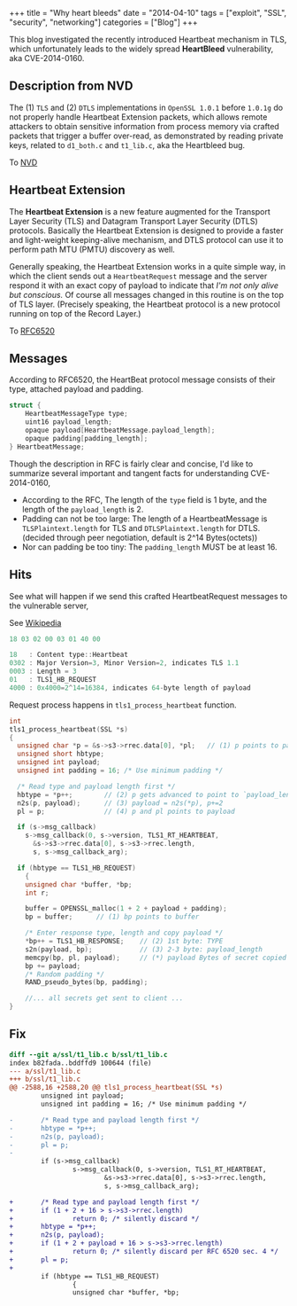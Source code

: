 +++
title = "Why heart bleeds"
date = "2014-04-10"
tags = ["exploit", "SSL", "security", "networking"]
categories = ["Blog"]
+++

This blog investigated the recently introduced Heartbeat mechanism in TLS, which unfortunately leads to the widely spread **HeartBleed** vulnerability, aka CVE-2014-0160. 

Description from NVD
--------------------

The (1) ``TLS`` and (2) ``DTLS`` implementations in ``OpenSSL 1.0.1`` before ``1.0.1g`` do not properly handle Heartbeat Extension packets, which allows remote attackers to obtain sensitive information from process memory via crafted packets that trigger a buffer over-read, as demonstrated by reading private keys, related to ``d1_both.c`` and ``t1_lib.c``, aka the Heartbleed bug.

To [NVD](https://web.nvd.nist.gov/view/vuln/detail?vulnId=CVE-2014-0160)

Heartbeat Extension
-------------------



The **Heartbeat Extension** is a new feature augmented for the Transport Layer Security (TLS) and Datagram Transport Layer Security (DTLS) protocols. Basically the Heartbeat Extension is designed to provide a faster and light-weight keeping-alive mechanism, and DTLS protocol can use it to perform path MTU (PMTU) discovery as well. 

Generally speaking, the Heartbeat Extension works in a quite simple way, in which the client sends out a ``HeartbeatRequest`` message and the server respond it with an exact copy of payload to indicate that *I'm not only alive but conscious.* Of course all messages changed in this routine is on the top of TLS layer. (Precisely speaking, the Heartbeat protocol is a new protocol running on top of the Record Layer.)

To [RFC6520](https://tools.ietf.org/html/rfc6520)

Messages
--------

According to RFC6520, the HeartBeat protocol message consists of their type, attached payload and padding.


```c
struct {
    HeartbeatMessageType type;
    uint16 payload_length;
    opaque payload[HeartbeatMessage.payload_length];
    opaque padding[padding_length];
} HeartbeatMessage;
```

    
Though the description in RFC is fairly clear and concise, I'd like to summarize several important and tangent facts for understanding CVE-2014-0160, 

+ According to the RFC, The length of the ``type`` field is 1 byte, and the length of the ``payload_length`` is 2.
+ Padding can not be too large: The length of a HeartbeatMessage is ``TLSPlaintext.length`` for TLS and ``DTLSPlaintext.length`` for DTLS. (decided through peer negotiation, default is 2^14 Bytes(octets))
+ Nor can padding be too tiny: The ``padding_length`` MUST be at least 16.


Hits
----

See what will happen if we send this crafted HeartbeatRequest messages to the vulnerable server,

See [Wikipedia](http://en.wikipedia.org/wiki/Transport_Layer_Security)


```c
18 03 02 00 03 01 40 00

18   : Content type::Heartbeat
0302 : Major Version=3, Minor Version=2, indicates TLS 1.1 
0003 : Length = 3
01   : TLS1_HB_REQUEST
4000 : 0x4000=2^14=16384, indicates 64-byte length of payload
```

Request process happens in ``tls1_process_heartbeat`` function.
                

```c  
int
tls1_process_heartbeat(SSL *s)
{
  unsigned char *p = &s->s3->rrec.data[0], *pl;   // (1) p points to packet
  unsigned short hbtype;
  unsigned int payload;
  unsigned int padding = 16; /* Use minimum padding */

  /* Read type and payload length first */
  hbtype = *p++;        // (2) p gets advanced to point to `payload_length`
  n2s(p, payload);      // (3) payload = n2s(*p), p+=2
  pl = p;               // (4) p and pl points to payload

  if (s->msg_callback)
    s->msg_callback(0, s->version, TLS1_RT_HEARTBEAT,
      &s->s3->rrec.data[0], s->s3->rrec.length,
      s, s->msg_callback_arg);

  if (hbtype == TLS1_HB_REQUEST)
    {
    unsigned char *buffer, *bp;
    int r;

    buffer = OPENSSL_malloc(1 + 2 + payload + padding);
    bp = buffer;      // (1) bp points to buffer

    /* Enter response type, length and copy payload */
    *bp++ = TLS1_HB_RESPONSE;    // (2) 1st byte: TYPE
    s2n(payload, bp);            // (3) 2-3 byte: payload_length
    memcpy(bp, pl, payload);     // (*) payload Bytes of secret copied **
    bp += payload;
    /* Random padding */
    RAND_pseudo_bytes(bp, padding);

    //... all secrets get sent to client ...
}
```


Fix
---


```diff
diff --git a/ssl/t1_lib.c b/ssl/t1_lib.c
index b82fada..bddffd9 100644 (file)
--- a/ssl/t1_lib.c
+++ b/ssl/t1_lib.c
@@ -2588,16 +2588,20 @@ tls1_process_heartbeat(SSL *s)
        unsigned int payload;
        unsigned int padding = 16; /* Use minimum padding */

-       /* Read type and payload length first */
-       hbtype = *p++;
-       n2s(p, payload);
-       pl = p;
-
        if (s->msg_callback)
                s->msg_callback(0, s->version, TLS1_RT_HEARTBEAT,
                        &s->s3->rrec.data[0], s->s3->rrec.length,
                        s, s->msg_callback_arg);

+       /* Read type and payload length first */
+       if (1 + 2 + 16 > s->s3->rrec.length)
+               return 0; /* silently discard */
+       hbtype = *p++;
+       n2s(p, payload);
+       if (1 + 2 + payload + 16 > s->s3->rrec.length)
+               return 0; /* silently discard per RFC 6520 sec. 4 */
+       pl = p;
+
        if (hbtype == TLS1_HB_REQUEST)
                {
                unsigned char *buffer, *bp;
```
